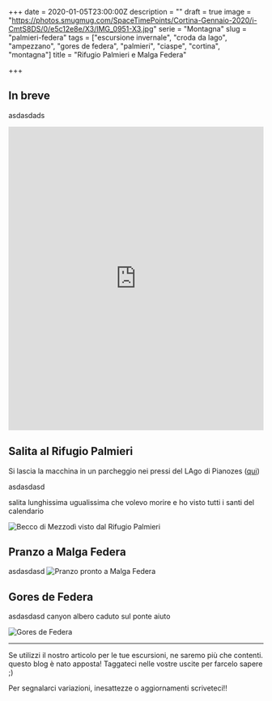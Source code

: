 +++
date = 2020-01-05T23:00:00Z
description = ""
draft = true
image = "https://photos.smugmug.com/SpaceTimePoints/Cortina-Gennaio-2020/i-CmtS8DS/0/e5c12e8e/X3/IMG_0951-X3.jpg"
serie = "Montagna"
slug = "palmieri-federa"
tags = ["escursione invernale", "croda da lago", "ampezzano", "gores de federa", "palmieri", "ciaspe", "cortina", "montagna"]
title = "Rifugio Palmieri e Malga Federa"

+++
## In breve

asdasdads

<iframe src="https://www.komoot.com/tour/108777311/embed?profile=1" width="100%" height="600" frameborder="0" scrolling="no"></iframe>

## Salita al Rifugio Palmieri

Si lascia la macchina in un parcheggio nei pressi del LAgo di Pianozes ([qui](https://goo.gl/maps/ZVKXULXeg8PzfCum8))

asdasdasd

salita lunghissima ugualissima che volevo morire e ho visto tutti i santi del calendario

![Becco di Mezzodì visto dal Rifugio Palmieri](https://photos.smugmug.com/SpaceTimePoints/Cortina-Gennaio-2020/i-DfJgpKP/0/c2897d3d/X3/IMG_0965-X3.jpg "Becco di Mezzodì visto dal Rifugio Palmieri")

## Pranzo a Malga Federa

asdasdasd
![Pranzo pronto a Malga Federa](https://photos.smugmug.com/SpaceTimePoints/Cortina-Gennaio-2020/i-HPkqtC5/0/d7e4615a/X3/IMG_0983-X3.jpg "Pranzo pronto a Malga Federa")

## Gores de Federa

asdasdasd canyon albero caduto sul ponte aiuto

![Gores de Federa](https://photos.smugmug.com/SpaceTimePoints/Cortina-Gennaio-2020/i-7jTzB56/0/5830a42a/X3/IMG_0989-X3.jpg "Gores de Federa")

***

Se utilizzi il nostro articolo per le tue escursioni, ne saremo più che contenti. questo blog è nato apposta! Taggateci nelle vostre uscite per farcelo sapere ;)

Per segnalarci variazioni, inesattezze o aggiornamenti scriveteci!!